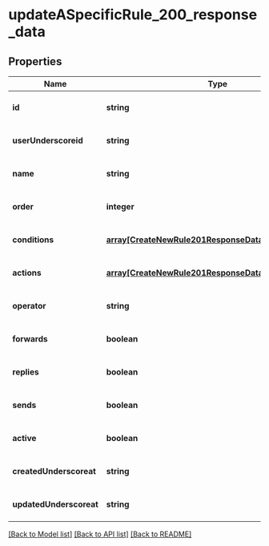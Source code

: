 # updateASpecificRule_200_response_data

## Properties
Name | Type | Description | Notes
------------ | ------------- | ------------- | -------------
**id** | **string** |  | [optional] [default to null]
**userUnderscoreid** | **string** |  | [optional] [default to null]
**name** | **string** |  | [optional] [default to null]
**order** | **integer** |  | [optional] [default to null]
**conditions** | [**array[CreateNewRule201ResponseDataConditionsInner]**](CreateNewRule201ResponseDataConditionsInner.md) |  | [optional] [default to null]
**actions** | [**array[CreateNewRule201ResponseDataActionsInner]**](CreateNewRule201ResponseDataActionsInner.md) |  | [optional] [default to null]
**operator** | **string** |  | [optional] [default to null]
**forwards** | **boolean** |  | [optional] [default to null]
**replies** | **boolean** |  | [optional] [default to null]
**sends** | **boolean** |  | [optional] [default to null]
**active** | **boolean** |  | [optional] [default to null]
**createdUnderscoreat** | **string** |  | [optional] [default to null]
**updatedUnderscoreat** | **string** |  | [optional] [default to null]

[[Back to Model list]](../README.md#documentation-for-models) [[Back to API list]](../README.md#documentation-for-api-endpoints) [[Back to README]](../README.md)


